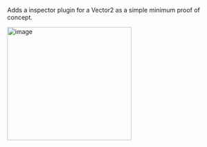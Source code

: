 Adds a inspector plugin for a Vector2 as a simple minimum proof of concept.

<img width="287" height="261" alt="image" src="https://github.com/user-attachments/assets/43fcc264-670d-4008-853a-038e01a0b6e1" />

